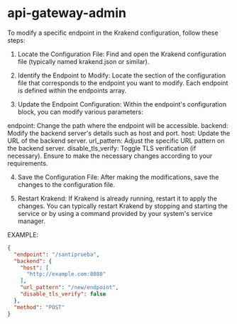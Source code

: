 # api-gateway-admin

To modify a specific endpoint in the Krakend configuration, follow these steps:

1. Locate the Configuration File:
Find and open the Krakend configuration file (typically named krakend.json or similar).

2. Identify the Endpoint to Modify:
Locate the section of the configuration file that corresponds to the endpoint you want to modify. Each endpoint is defined within the endpoints array.

3. Update the Endpoint Configuration:
Within the endpoint's configuration block, you can modify various parameters:

endpoint: Change the path where the endpoint will be accessible.
backend: Modify the backend server's details such as host and port.
host: Update the URL of the backend server.
url_pattern: Adjust the specific URL pattern on the backend server.
disable_tls_verify: Toggle TLS verification (if necessary).
Ensure to make the necessary changes according to your requirements.

4. Save the Configuration File:
After making the modifications, save the changes to the configuration file.

5. Restart Krakend:
If Krakend is already running, restart it to apply the changes. You can typically restart Krakend by stopping and starting the service or by using a command provided by your system's service manager.

EXAMPLE:
```JSON
{
  "endpoint": "/santiprueba",
  "backend": {
    "host": [
      "http://example.com:8080"
    ],
    "url_pattern": "/new/endpoint",
    "disable_tls_verify": false
  },
  "method": "POST"
}
```
